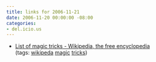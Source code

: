 ```yaml
---
title: links for 2006-11-21
date: 2006-11-20 00:00:00 -08:00
categories:
- del.icio.us
---
```


<ul class="delicious">
	<li>
		<div class="delicious-link"><a href="http://en.wikipedia.org/wiki/List_of_magic_tricks">List of magic tricks - Wikipedia, the free encyclopedia</a></div>
		<div class="delicious-tags">(tags: <a href="http://del.icio.us/torrez/wikipeda">wikipeda</a> <a href="http://del.icio.us/torrez/magic">magic</a> <a href="http://del.icio.us/torrez/tricks">tricks</a>)</div>
	</li>
</ul>
